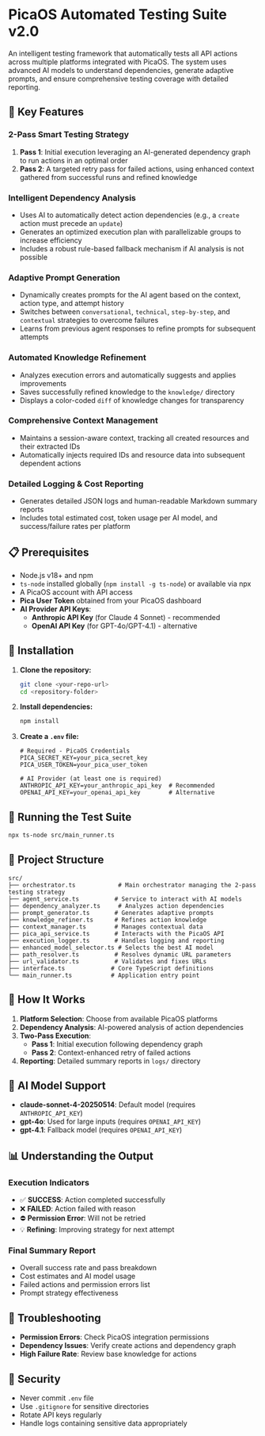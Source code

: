 # PicaOS Automated Testing Suite v2.0

An intelligent testing framework that automatically tests all API actions across multiple platforms integrated with PicaOS. The system uses advanced AI models to understand dependencies, generate adaptive prompts, and ensure comprehensive testing coverage with detailed reporting.

## 🚀 Key Features

### **2-Pass Smart Testing Strategy**
1. **Pass 1**: Initial execution leveraging an AI-generated dependency graph to run actions in an optimal order
2. **Pass 2**: A targeted retry pass for failed actions, using enhanced context gathered from successful runs and refined knowledge

### **Intelligent Dependency Analysis**
- Uses AI to automatically detect action dependencies (e.g., a `create` action must precede an `update`)
- Generates an optimized execution plan with parallelizable groups to increase efficiency
- Includes a robust rule-based fallback mechanism if AI analysis is not possible

### **Adaptive Prompt Generation**
- Dynamically creates prompts for the AI agent based on the context, action type, and attempt history
- Switches between `conversational`, `technical`, `step-by-step`, and `contextual` strategies to overcome failures
- Learns from previous agent responses to refine prompts for subsequent attempts

### **Automated Knowledge Refinement**
- Analyzes execution errors and automatically suggests and applies improvements
- Saves successfully refined knowledge to the `knowledge/` directory
- Displays a color-coded `diff` of knowledge changes for transparency

### **Comprehensive Context Management**
- Maintains a session-aware context, tracking all created resources and their extracted IDs
- Automatically injects required IDs and resource data into subsequent dependent actions

### **Detailed Logging & Cost Reporting**
- Generates detailed JSON logs and human-readable Markdown summary reports
- Includes total estimated cost, token usage per AI model, and success/failure rates per platform

## 📋 Prerequisites

- Node.js v18+ and npm
- `ts-node` installed globally (`npm install -g ts-node`) or available via npx
- A PicaOS account with API access
- **Pica User Token** obtained from your PicaOS dashboard
- **AI Provider API Keys**:
  - **Anthropic API Key** (for Claude 4 Sonnet) - recommended
  - **OpenAI API Key** (for GPT-4o/GPT-4.1) - alternative

## 🔧 Installation

1. **Clone the repository:**
    ```bash
    git clone <your-repo-url>
    cd <repository-folder>
    ```

2. **Install dependencies:**
    ```bash
    npm install
    ```

3. **Create a `.env` file:**
    ```env
    # Required - PicaOS Credentials
    PICA_SECRET_KEY=your_pica_secret_key
    PICA_USER_TOKEN=your_pica_user_token

    # AI Provider (at least one is required)
    ANTHROPIC_API_KEY=your_anthropic_api_key  # Recommended
    OPENAI_API_KEY=your_openai_api_key        # Alternative
    ```

## 🏃 Running the Test Suite

```bash
npx ts-node src/main_runner.ts
```

## 📁 Project Structure

```
src/
├── orchestrator.ts            # Main orchestrator managing the 2-pass testing strategy
├── agent_service.ts          # Service to interact with AI models
├── dependency_analyzer.ts     # Analyzes action dependencies
├── prompt_generator.ts       # Generates adaptive prompts
├── knowledge_refiner.ts      # Refines action knowledge
├── context_manager.ts        # Manages contextual data
├── pica_api_service.ts       # Interacts with the PicaOS API
├── execution_logger.ts       # Handles logging and reporting
├── enhanced_model_selector.ts # Selects the best AI model
├── path_resolver.ts          # Resolves dynamic URL parameters
├── url_validator.ts          # Validates and fixes URLs
├── interface.ts             # Core TypeScript definitions
└── main_runner.ts           # Application entry point
```

## 🎯 How It Works

1. **Platform Selection**: Choose from available PicaOS platforms
2. **Dependency Analysis**: AI-powered analysis of action dependencies
3. **Two-Pass Execution**:
   - **Pass 1**: Initial execution following dependency graph
   - **Pass 2**: Context-enhanced retry of failed actions
4. **Reporting**: Detailed summary reports in `logs/` directory

## 🧠 AI Model Support

- **claude-sonnet-4-20250514**: Default model (requires `ANTHROPIC_API_KEY`)
- **gpt-4o**: Used for large inputs (requires `OPENAI_API_KEY`)
- **gpt-4.1**: Fallback model (requires `OPENAI_API_KEY`)

## 📊 Understanding the Output

### Execution Indicators
- ✅ **SUCCESS**: Action completed successfully
- ❌ **FAILED**: Action failed with reason
- ⛔ **Permission Error**: Will not be retried
- 💡 **Refining**: Improving strategy for next attempt

### Final Summary Report
- Overall success rate and pass breakdown
- Cost estimates and AI model usage
- Failed actions and permission errors list
- Prompt strategy effectiveness

## 🚨 Troubleshooting

- **Permission Errors**: Check PicaOS integration permissions
- **Dependency Issues**: Verify create actions and dependency graph
- **High Failure Rate**: Review base knowledge for actions

## 🔐 Security

- Never commit `.env` file
- Use `.gitignore` for sensitive directories
- Rotate API keys regularly
- Handle logs containing sensitive data appropriately